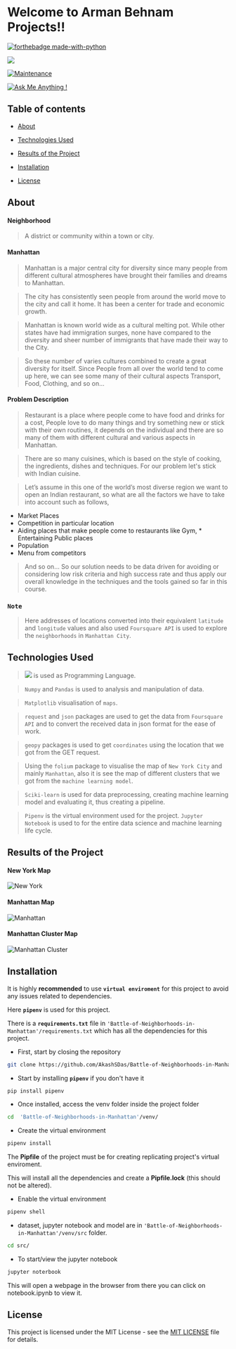 
  

# Welcome to Arman Behnam Projects!!

  

  

[![forthebadge made-with-python](http://ForTheBadge.com/images/badges/made-with-python.svg)](https://www.python.org/)

  

[![](https://img.shields.io/badge/python-3.8-blue.svg)](https://www.python.org/downloads/release/python-380/)

  

[![Maintenance](https://img.shields.io/badge/Maintained%3F-yes-green.svg)](https://github.com/ArmanBehnam)

  

[![Ask Me Anything !](https://img.shields.io/badge/Ask%20me-anything-1abc9c.svg)](https://github.com/ArmanBehnam)

 
  

  

## Table of contents

  

  

*  [About](#about)

  

*  [Technologies Used](#technologies-used)

  

*  [Results of the Project](#results-of-the-project)

  

*  [Installation](#installation)
  

*  [License](#license)

  

  

## About


#### Neighborhood
>A district or community within a town or city.
  
#### Manhattan

> Manhattan is a major central city for diversity since many people from different cultural atmospheres have brought their families and dreams to Manhattan. 

>The city has consistently seen people from around the world move to the city and call it home. It has been a center for trade and economic growth. 

>Manhattan is known world wide as a cultural melting pot. While other states have had immigration surges, none have compared to the diversity and sheer number of immigrants that have made their way to the City. 

>So these number of varies cultures combined to create a great diversity for itself. Since People from all over the world tend to come up here, we can see some many of their cultural aspects Transport, Food, Clothing, and so on…  


#### Problem Description

>Restaurant is a place where people come to have food and drinks for a cost, People love to do many things and try something new or stick with their own routines, it depends on the individual and there are so many of them with different cultural and various aspects in Manhattan. 

>There are so many cuisines, which is based on the style of cooking, the ingredients, dishes and techniques. For our problem let's stick with Indian cuisine.

>Let’s assume in this one of the world’s most diverse region we want to open an Indian restaurant, so what are all the factors we have to take into account such as follows,
* Market Places
* Competition in particular location
* Aiding places that make people come to restaurants like Gym,  * Entertaining Public places
* Population
* Menu from competitors

>And so on… So our solution needs to be data driven for avoiding or considering low risk criteria and high success rate and thus apply our overall knowledge in the techniques and the tools gained so far in this course.


### **`Note`**
> Here addresses of locations converted into their equivalent `latitude` and `longitude` values and also used `Foursquare API` is used to explore the `neighborhoods` in `Manhattan City`.

## Technologies Used

  

> [![](https://img.shields.io/badge/python-3.8-blue.svg)](https://www.python.org/downloads/release/python-380/) is used as Programming Language.

  

> `Numpy` and `Pandas` is used to analysis and manipulation of data.

> `Matplotlib`  visualisation of `maps`.
  
 > `request` and `json` packages are used to get the data from `Foursquare API` and to convert the received data in json format for the ease of work.

> `geopy` packages is used to get `coordinates` using the location that we got from the GET request.

> Using the `folium` package to visualise the map of `New York City` and mainly `Manhattan`, also it is see the map of different clusters that we got from the `machine learning model`.

> `Sciki-learn` is used for data preprocessing, creating machine learning model and evaluating it, thus creating a pipeline.

 
> `Pipenv` is the virtual environment used for the project. `Jupyter Notebook` is used to for the entire data science and machine learning life cycle.

  

## Results of the Project

  

#### New York Map

![New York](https://github.com/AkashSDas/Battle-of-Neighborhoods-in-Manhattan/blob/master/project-results-images/New-York.png)

#### Manhattan Map

![Manhattan](https://github.com/AkashSDas/Battle-of-Neighborhoods-in-Manhattan/blob/master/project-results-images/Manhattan.png)

#### Manhattan Cluster Map

![Manhattan Cluster](https://github.com/AkashSDas/Battle-of-Neighborhoods-in-Manhattan/blob/master/project-results-images/Manhattan-Cluster.png)


## Installation

  

  

It is highly **recommended** to use **`virtual enviroment`** for this project to avoid any issues related to dependencies.

  

  

Here **`pipenv`** is used for this project.

  

  

There is a **`requirements.txt`** file in `'Battle-of-Neighborhoods-in-Manhattan'/requirements.txt` which has all the dependencies for this project.

  

  

- First, start by closing the repository

  

  

```bash
git clone https://github.com/AkashSDas/Battle-of-Neighborhoods-in-Manhattan
```

  

  

- Start by installing **`pipenv`** if you don't have it

  

```bash
pip install pipenv
```

  

  

- Once installed, access the venv folder inside the project folder

  

```bash
cd  'Battle-of-Neighborhoods-in-Manhattan'/venv/
```

  

  

- Create the virtual environment

  

```bash
pipenv install
```

  

The **Pipfile** of the project must be for creating replicating project's virtual enviroment.

  

  

This will install all the dependencies and create a **Pipfile.lock** (this should not be altered).

  

  

- Enable the virtual environment

  

```bash
pipenv shell
```

  

  

- dataset, jupyter notebook and model are in `'Battle-of-Neighborhoods-in-Manhattan'/venv/src` folder.

  

  

```bash
cd src/
```

  

  

- To start/view the jupyter notebook

  

```bash
jupyter noterbook
```

  

  

This will open a webpage in the browser from there you can click on notebook.ipynb to view it.

  

  

## License

  

  

This project is licensed under the MIT License - see the [MIT LICENSE](LICENSE) file for details.
